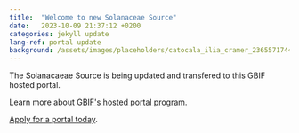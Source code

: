 ```yaml
---
title:  "Welcome to new Solanaceae Source"
date:   2023-10-09 21:37:12 +0200
categories: jekyll update
lang-ref: portal update
background: /assets/images/placeholders/catocala_ilia_cramer_2365571744.jpg
---
```

The Solanacaeae Source is being updated and transfered to this GBIF hosted portal.

Learn more about [GBIF's hosted portal program](https://www.gbif.org/composition/3kQFinjwHbCGZeLb5OhwN2/gbif-hosted-portals).

[Apply for a portal today](https://www.gbif.org/composition/7zgSnALNuD1OvzanAUPG4z/hosted-portals-application-form).


